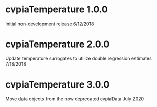 # cvpiaTemperature 1.0.0
Initial non-development release 6/12/2018

# cvpiaTemperature 2.0.0
Update temperature surrogates to utilize double regression estimates 7/18/2018

# cvpiaTemperature 3.0.0
Move data objects from the now deprecated cvpiaData  July 2020
